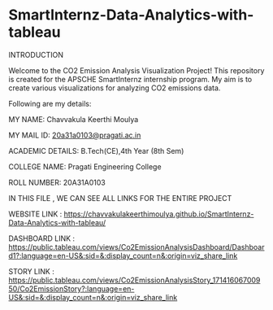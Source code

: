 # SmartInternz-Data-Analytics-with-tableau
INTRODUCTION

Welcome to the CO2 Emission Analysis Visualization Project! This repository is created for the APSCHE SmartInternz internship program. My aim is to create various visualizations for analyzing CO2 emissions data.

Following are my details:

MY NAME: Chavvakula Keerthi Moulya

MY MAIL ID: 20a31a0103@pragati.ac.in

ACADEMIC DETAILS: B.Tech(CE),4th Year (8th Sem)

COLLEGE NAME: Pragati Engineering College

ROLL NUMBER: 20A31A0103

IN THIS FILE , WE CAN SEE ALL LINKS FOR THE ENTIRE PROJECT

WEBSITE LINK : https://chavvakulakeerthimoulya.github.io/SmartInternz-Data-Analytics-with-tableau/

DASHBOARD LINK : https://public.tableau.com/views/Co2EmissionAnalysisDashboard/Dashboard1?:language=en-US&:sid=&:display_count=n&:origin=viz_share_link

STORY LINK : https://public.tableau.com/views/Co2EmissionAnalysisStory_17141606700950/Co2EmissionStory?:language=en-US&:sid=&:display_count=n&:origin=viz_share_link

